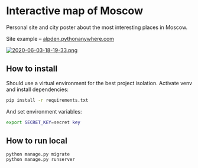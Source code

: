 # Interactive map of Moscow

Personal site and city poster about the most interesting places in Moscow.

Site example – [alpden.pythonanywhere.com](http://alpden.pythonanywhere.com/)

[![2020-06-03-18-19-33.png](https://i.postimg.cc/0ykTf6sT/2020-06-03-18-19-33.png)](https://postimg.cc/JGFY7ztx)

## How to install

Should use a virtual environment for the best project isolation. Activate venv and install dependencies:

```bash
pip install -r requirements.txt
```

And set environment variables:

```bash
export SECRET_KEY=secret key
```

## How to run local

```
python manage.py migrate
python manage.py runserver
```
